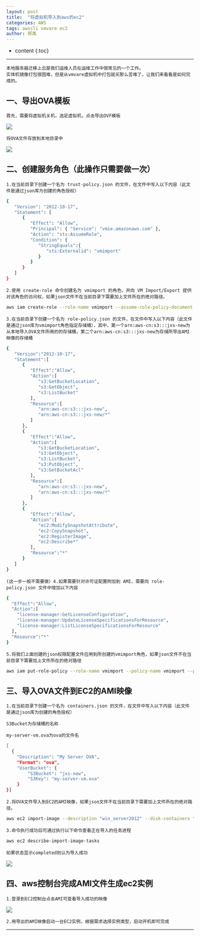 ```yaml
---
layout: post
title:  "将虚拟机导入到aws的ec2"
categories: AWS 
tags: awscli vmvare ec2
author: 郑禹
---
```


* content
{:toc}
---

	本地服务器迁移上云是我们运维人员在运维工作中很常见的一个工作。
	实体机镜像打包很困难，但是从vmvare虚拟机中打包就买那么苦难了，让我们来看看是如何完成的。

## 一、导出OVA模板

	首先，需要将虚拟机关机，选定虚拟机，点击导出OVF模板
	
<img src="http://newbluesky.top/img/ova1.png">





	将OVA文件存放到本地目录中
	
<img src="http://newbluesky.top/img/ova2.png">

##	二、创建服务角色（此操作只需要做一次）

	1.在当前目录下创建一个名为 trust-policy.json 的文件，在文件中写入以下内容（此文件是通过json库为创建的角色授权）

```sh
{
   "Version": "2012-10-17",
   "Statement": [
      {
         "Effect": "Allow",
         "Principal": { "Service": "vmie.amazonaws.com" },
         "Action": "sts:AssumeRole",
         "Condition": {
            "StringEquals":{
               "sts:Externalid": "vmimport"
            }
         }
      }
   ]
}

```

	2.使用 create-role 命令创建名为 vmimport 的角色，并向 VM Import/Export 提供对该角色的访问权，如果json文件不在当前目录下需要加上文件所在的绝对路径。

```sh
aws iam create-role --role-name vmimport --assume-role-policy-document "file://trust-policy.json"
```

	3.在当前目录下创建一个名为 role-policy.json 的文件，在文件中写入以下内容（此文件是通过json库为vmimport角色指定存储桶），其中，第一个arn:aws-cn:s3:::jxs-new为从本地导入OVA文件所用的的存储桶，第二个arn:aws-cn:s3:::jxs-new为存储所导出AMI映像的存储桶

```sh
{
   "Version":"2012-10-17",
   "Statement":[
      {
         "Effect":"Allow",
         "Action":[
            "s3:GetBucketLocation",
            "s3:GetObject",
            "s3:ListBucket" 
         ],
         "Resource":[
            "arn:aws-cn:s3:::jxs-new",
            "arn:aws-cn:s3:::jxs-new/*"
         ]
      },
      {
         "Effect":"Allow",
         "Action":[
            "s3:GetBucketLocation",
            "s3:GetObject",
            "s3:ListBucket",
            "s3:PutObject",
            "s3:GetBucketAcl"
         ],
         "Resource":[
            "arn:aws-cn:s3:::jxs-new",
            "arn:aws-cn:s3:::jxs-new/*"
         ]
      },
      {
         "Effect":"Allow",
         "Action":[
            "ec2:ModifySnapshotAttribute",
            "ec2:CopySnapshot",
            "ec2:RegisterImage",
            "ec2:Describe*"
         ],
         "Resource":"*"
      }
   ]
}
```

	(这一步一般不需要做）4.如果需要针对许可证配置附加到 AMI，需要向 role-policy.json 文件中增加以下内容

```sh
{
  "Effect":"Allow",
  "Action":[
    "license-manager:GetLicenseConfiguration",
    "license-manager:UpdateLicenseSpecificationsForResource",
    "license-manager:ListLicenseSpecificationsForResource"
  ],
  "Resource":"*"
}
```

	5.将我们上面创建的json权限配置文件应用到所创建的vmimport角色，如果json文件不在当前目录下需要加上文件所在的绝对路径

```sh
aws iam put-role-policy --role-name vmimport --policy-name vmimport --policy-document "file://trust-policy.json"
```

##	三、导入OVA文件到EC2的AMI映像

	1.在当前目录下创建一个名为 containers.json 的文件，在文件中写入以下内容（此文件是通过json库为创建的角色授权）
	
	S3Bucket为存储桶的名称
	
	my-server-vm.ova为ova的文件名
	
```sh
[
  {
    "Description": "My Server OVA",
    "Format": "ova",
    "UserBucket": {
        "S3Bucket": "jxs-new",
        "S3Key": "my-server-vm.ova"
    }
}]
```

	2.将OVA文件导入到EC2的AMI映像，如果json文件不在当前目录下需要加上文件所在的绝对路径。

```sh
aws ec2 import-image --description "win_server2012" --disk-containers "file://containers.json"
```

	3.命令执行成功后可通过执行以下命令查看正在导入的任务进程
	
```sh
aws ec2 describe-import-image-tasks
```

	如果状态显示completed则认为导入成功

<img src="http://newbluesky.top/img/task1.png">

##	四、aws控制台完成AMI文件生成ec2实例

	1.登录到EC2控制台点击AMI可查看导入成功的映像
	
<img src="http://newbluesky.top/img/task2.png">

	2.用导出的AMI映像启动一台EC2实例，根据需求选择实例类型，启动开机即可完成

---